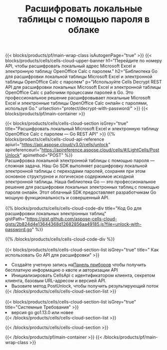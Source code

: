﻿---
title:  Расшифровать локальные таблицы с помощью пароля в облаке
description: Облачные API и SDK для разблокировки Microsoft Excel и OpenOffice Calc. Электронные таблицы расшифровываются Cells Облаком API. SDK поддерживает различные языки разработки. Среди них Android, C#, Go, Java, NodeJS, Perl, PHP, Python, Ruby и swift.
url: /ru/go/protect/decrypt-with-password/
---
{{< blocks/products/pf/main-wrap-class isAutogenPage="true" >}}
{{< blocks/products/cells/cells-cloud-upper-banner h1="Перейдите по номеру API, чтобы расшифровать локальный адрес Microsoft Excel и электронную таблицу OpenOffice Calc с паролем." h2="Библиотека Go для расшифровки локальной таблицы Microsoft Excel и электронной таблицы OpenOffice Calc с паролем" p="Используйте Cells Decrypt REST API для расшифровки локальных Microsoft Excel и электронной таблицы OpenOffice Calc с рабочими процессами паролей в Go. Это профессиональное решение расшифровывает локальные Microsoft Excel и электронные таблицы OpenOffice Calc онлайн с паролями, используя Go." urlsection="protect/decrypt-with-password/" >}}
{{< blocks/products/pf/main-container >}}

{{< blocks/products/cells/cells-cloud-section isGrey="true" title="Расшифровать локальный Microsoft Excel и электронную таблицу OpenOffice Calc с паролем — Go REST API" >}}
{{% blocks/products/cells/cells-cloud-api-reference apiurl="https://api.aspose.cloud/v3.0/cells/unlock" apireferenceurl="https://apireference.aspose.cloud/cells/#/LightCells/PostUnlock" apimethod="POST" %}}
<br/>
Расшифровка локальной электронной таблицы с помощью пароля — сложная задача. Наш Go SDK выполняет расшифровку локальной электронной таблицы с переходами паролей, сохраняя при этом основное структурное и логическое содержимое исходной электронной таблицы. Наша библиотека Go — это профессиональное решение для расшифровки локальных электронных таблиц с помощью пароля онлайн. Этот облачный SDK предоставляет разработчикам Go мощную функциональность и совершенный API.
<br/>
<br/>
{{% blocks/products/cells/cells-cloud-code-div title="Код Go для расшифровки локальных электронных таблиц" gistPath="https://gist.github.com/aspose-cells-cloud-gists/2b824d4e13644368d12682856aa49185.js?file=unlock-with-password.go" %}}
  
{{% /blocks/products/cells/cells-cloud-code-div %}}
<br/>
<br/>
{{< blocks/products/cells/cells-cloud-section-list isGrey="true" title=" Как использовать Go API для расшифровки" >}}
<li> Создайте учетную запись на<a href="https://dashboard.aspose.cloud/">Панель приборов</a> чтобы получить бесплатную информацию о квоте и авторизации API</li>
<li>Инициализировать CellsApi с идентификатором клиента, секретом клиента, базовым URL-адресом и версией API.</li>
<li>Вызовите метод PostUnlock, чтобы получить результирующий поток</li>
{{< /blocks/products/cells/cells-cloud-section-list >}}
<br/>
<br/>
{{< blocks/products/cells/cells-cloud-section-list isGrey="true" title="Системные Требования" >}}
<li>версия go go1.13.0 или новее</li>
{{< /blocks/products/cells/cells-cloud-section-list >}}

{{< /blocks/products/cells/cells-cloud-section >}}

{{< /blocks/products/pf/main-container >}}
{{< /blocks/products/pf/main-wrap-class >}}
